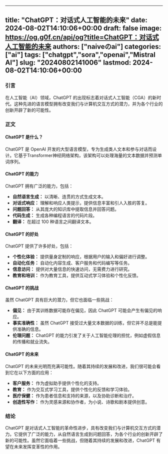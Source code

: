 
---
title: "ChatGPT：对话式人工智能的未来"
date: 2024-08-02T14:10:06+00:00
draft: false
image: https://og.g0f.cn/api/og?title=ChatGPT：对话式人工智能的未来
authors: ["naiveのai"]
categories: ["ai"]
tags: ["chatgpt","sora","openai","Mistral AI"]
slug: "20240802141006"
lastmod: 2024-08-02T14:10:06+00:00
---
### 引言

在人工智能（AI）领域，ChatGPT 的出现标志着对话式人工智能（CGA）的新时代。这种先进的语言模型拥有改变我们与计算机交互方式的潜力，并为各个行业的创新开辟了新的可能性。

### 正文

#### ChatGPT 是什么？

ChatGPT 是 OpenAI 开发的大型语言模型，专为生成类人文本和参与对话而设计。它基于Transformer神经网络架构，该架构可以处理海量的文本数据并预测单词序列。

#### ChatGPT 的能力

ChatGPT 拥有广泛的能力，包括：

* **自然语言生成：** 以清晰、连贯的方式生成文本。
* **对话式响应：** 理解和响应人类提示，提供信息丰富和引人入胜的答复。
* **问题回答：** 从其庞大的知识库中提取信息并回答问题。
* **代码生成：** 生成各种编程语言的代码片段。
* **翻译：** 在超过 100 种语言之间翻译文本。

#### ChatGPT 的好处

ChatGPT 提供了许多好处，包括：

* **个性化体验：** 提供量身定制的响应，根据用户的输入和偏好进行调整。
* **自动化任务：** 自动化内容生成、客户服务和代码编写等任务。
* **信息访问：** 提供对大量信息的快速访问，无需费力进行研究。
* **教育和培训：** 作为教育工具，提供互动式学习体验和个性化反馈。

#### ChatGPT 的挑战

虽然 ChatGPT 具有巨大的潜力，但它也面临一些挑战：

* **偏见：** 由于其训练数据可能存在偏见，因此 ChatGPT 可能会产生有偏见的响应。
* **事实准确性：** 虽然 ChatGPT 接受过大量文本数据的训练，但它并不总是能提供准确的信息。
* **伦理问题：** ChatGPT 的能力引发了关于人工智能伦理的担忧，例如虚假信息的传播和就业流失。

#### ChatGPT 的未来

ChatGPT 的未来光明而充满可能性。随着其持续的发展和改进，我们很可能会看到它在以下方面的应用：

* **客户服务：** 作为虚拟助手提供个性化的支持。
* **教育：** 作为交互式学习工具，提供个性化的反馈和学习体验。
* **医疗保健：** 作为患者信息和支持的来源，以及协助诊断和治疗。
* **创造性写作：** 作为灵感来源和协作者，为小说、诗歌和剧本提供创意。

### 结论

ChatGPT 是对话式人工智能的革命性进步，具有改变我们与计算机交互方式的潜力。它提供了广泛的能力，从自然语言生成到问题回答，为各个行业的创新开辟了新的可能性。虽然它面临着一些挑战，但随着其持续的发展和改进，ChatGPT 有望在未来发挥变革性的作用。